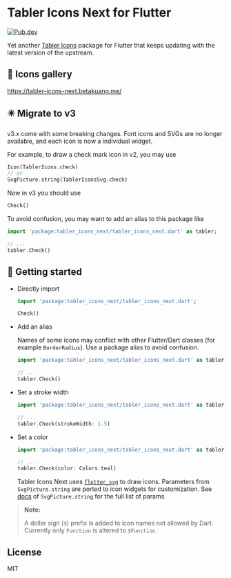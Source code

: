 # Tabler Icons Next for Flutter

[![Pub.dev](https://img.shields.io/pub/v/tabler_icons_next)](https://pub.dev/packages/tabler_icons_next)

Yet another [Tabler Icons](https://tabler-icons.io/) package for Flutter that keeps updating with the latest version of the upstream.

## 🎨 Icons gallery

https://tabler-icons-next.betakuang.me/

## ✴️ Migrate to v3

v3.x come with some breaking changes. Font icons and SVGs are no longer available, and each icon is now a individual widget.

For example, to draw a check mark icon in v2, you may use

```dart
Icon(TablerIcons.check)
// or
SvgPicture.string(TablerIconsSvg.check)
```

Now in v3 you should use

```dart
Check()
```

To avoid confusion, you may want to add an alias to this package like

```dart
import 'package:tabler_icons_next/tabler_icons_next.dart' as tabler;

// ...
tabler.Check()
```

## 🎉 Getting started

 - Directly import

   ```dart
   import 'package:tabler_icons_next/tabler_icons_next.dart';
   
   Check()
   ```

 - Add an alias

   Names of some icons may conflict with other Flutter/Dart classes (for example `BorderRadius`). Use a package alias to avoid confusion.

   ```dart
   import 'package:tabler_icons_next/tabler_icons_next.dart' as tabler;

   // ...
   tabler.Check()
   ```

 - Set a stroke width

   ```dart
   import 'package:tabler_icons_next/tabler_icons_next.dart' as tabler;

   // ...
   tabler.Check(strokeWidth: 1.5)
   ```

 - Set a color

   ```dart
   import 'package:tabler_icons_next/tabler_icons_next.dart' as tabler;

   // ...
   tabler.Check(color: Colors.teal)
   ```

   Tabler Icons Next uses [`flutter_svg`](https://pub.dev/packages/flutter_svg) to draw icons. Parameters from `SvgPicture.string` are ported to icon widgets for customization. See [docs](https://pub.dev/documentation/flutter_svg/latest/svg/SvgPicture/SvgPicture.string.html) of `SvgPicture.string` for the full list of params.

> **Note:**
>
> A dollar sign (`$`) prefix is added to icon names not allowed by Dart. Currently only `Function` is altered to `$Function`.

## License

MIT
